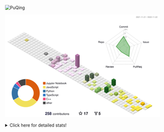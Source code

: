 ![PuQing](https://user-images.githubusercontent.com/27223114/171565019-9a56fae6-b08b-421f-99db-7e830da42371.png)

![](./profile-3d-contrib/profile-season-animate.svg)

<details>
<summary>Click here for detailed stats!</summary>

<!--START_SECTION:waka-->
**I'm a Night 🦉** 

```text
🌞 Morning    46 commits     ███░░░░░░░░░░░░░░░░░░░░░░   12.33% 
🌆 Daytime    125 commits    ████████░░░░░░░░░░░░░░░░░   33.51% 
🌃 Evening    104 commits    ███████░░░░░░░░░░░░░░░░░░   27.88% 
🌙 Night      98 commits     ██████░░░░░░░░░░░░░░░░░░░   26.27%

```


📊 **This Week I Spent My Time On** 

```text
💬 Programming Languages: 
C++                      8 hrs 22 mins       ███████████████░░░░░░░░░░   60.73% 
CMake                    1 hr 34 mins        ██░░░░░░░░░░░░░░░░░░░░░░░   11.46% 
C                        1 hr 20 mins        ██░░░░░░░░░░░░░░░░░░░░░░░   9.77% 
Python                   1 hr 9 mins         ██░░░░░░░░░░░░░░░░░░░░░░░   8.39% 
Other                    21 mins             ░░░░░░░░░░░░░░░░░░░░░░░░░   2.59%

🔥 Editors: 
VS Code                  12 hrs 6 mins       ██████████████████████░░░   87.86% 
CLion                    1 hr 40 mins        ███░░░░░░░░░░░░░░░░░░░░░░   12.14%

💻 Operating System: 
Mac                      7 hrs 28 mins       █████████████░░░░░░░░░░░░   54.29% 
Windows                  6 hrs 18 mins       ███████████░░░░░░░░░░░░░░   45.71%

```


<!--END_SECTION:waka-->
</details>
